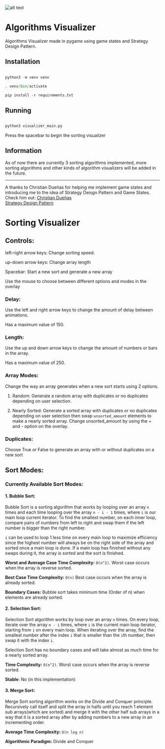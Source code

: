 

![alt text](https://i.imgur.com/gC9cE5N.png)


# Algorithms Visualizer

  

Algorithms Visualizer made in pygame using game states and Strategy Design Pattern.

  

## Installation

  

```python

python3 -m venv venv

. venv/bin/activate

pip install -r requirements.txt

```

  

## Running

  

```python

python3 visualizer_main.py

```

  

Press the spacebar to begin the sorting visualizer

  

## Information

As of now there are currently 3 sorting algorithms implemented, more sorting algorithms and other kinds of algorithm visualizers will be added in the future.

------
A thanks to Christian Dueñas for helping me implement game states and introducing me to the idea of Strategy Deisgn Pattern and Game States.
Check him out: [Christian Dueñas](https://www.youtube.com/c/ChristianDuenas/featured)  
[Strategy Design Pattern](https://refactoring.guru/design-patterns/strategy)

# Sorting Visualizer

  

## Controls:

left-right arrow keys: Change sorting speed.

up-down arrow keys: Change array length

Spacebar: Start a new sort and generate a new array

Use the mouse to choose between different options and modes in the overlay

  

### Delay:

Use the left and right arrow keys to change the amount of delay between animations.

Has a maximum value of 150.

  

### Length:

Use the up and down arrow keys to change the amount of numbers or bars in the array.

Has a maximum value of 250.

  

### Array Modes:

Change the way an array generates when a new sort starts using 2 options.

1. Random: Generate a random array with duplicates or no duplicates depending on user selection.

2. Nearly Sorted: Generate a sorted array with duplicates or no duplicates depending on user selection then swap `unsorted_amount` elements to make a nearly sorted array. Change unsorted_amount by using the + and - option on the overlay.

  

### Duplicates:

Choose True or False to generate an array with or without duplicates on a new sort

  

## Sort Modes:

### Currently Available Sort Modes:

#### 1. Bubble Sort:

  

Bubble Sort is a sorting algorithm that works by looping over an array `n` times and each time looping over the array `n - i - 1` times, where `i` is our main loop current iterator. To find the smallest number, on each inner loop, compare pairs of numbers from left to right and swap them if the left number is bigger than the right number.

`i` can be used to loop 1 less time on every main loop to maximize efficiency since the highest number will always be on the right side of the array and sorted once a main loop is done. If a main loop has finished without any swaps during it, the array is sorted and the sort is finished.

  

**Worst and Average Case Time Complexity:**  `O(n^2)`. Worst case occurs when the array is reverse sorted.

**Best Case Time Complexity:**  `O(n)` Best case occurs when the array is already sorted.

**Boundary Cases:** Bubble sort takes minimum time (Order of n) when elements are already sorted.

  

#### 2. Selection Sort:

  

Selection Sort algorithm works by loop over an array `n` times. On every loop, iterate over the array `n - i` times, where `i` is the current main loop iterator, starting from `i` on every main loop. When iterating over the array, find the smallest number after the index `i` that is smaller than the `i`th number, then swap it with the index `i`.

Selection Sort has no boundary cases and will take almost as much time for a nearly sorted array.

  

**Time Complexity:**  `O(n^2)`. Worst case occurs when the array is reverse sorted.

**Stable**: No (in this implementation)

  

#### 3. Merge Sort:

  

Merge Sort sorting algorithm works on the Divide and Conquer principle. Recursively call itself and split the array in halfs until you reach 1 element sub arrays(which are sorted) and merge it with the other half sub arrays in a way that it is a sorted array after by adding numbers to a new array in an incrementing order.

  

**Average Time Complexity:**  `O(n log n)`

**Algorithmic Paradigm:** Divide and Conquer
